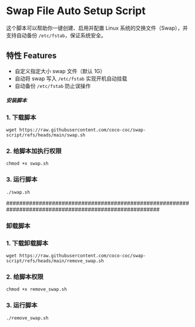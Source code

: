 # Swap File Auto Setup Script

这个脚本可以帮助你一键创建、启用并配置 Linux 系统的交换文件（Swap），并支持自动备份 `/etc/fstab`，保证系统安全。

## 特性 Features

- 自定义指定大小 swap 文件（默认 1G）
- 自动将 swap 写入 `/etc/fstab` 实现开机自动挂载
- 自动备份 `/etc/fstab` 防止误操作

##### 安装脚本
### 1. 下载脚本

```
wget https://raw.githubusercontent.com/coco-coc/swap-script/refs/heads/main/swap.sh
```
### 2. 给脚本加执行权限
```
chmod +x swap.sh
```
### 3. 运行脚本
```
./swap.sh
```
#######################################################################################################


###  卸载脚本

### 1. 下载卸载脚本
```
wget https://raw.githubusercontent.com/coco-coc/swap-script/refs/heads/main/remove_swap.sh
```
### 2. 给脚本权限
```
chmod +x remove_swap.sh
```
### 3. 运行脚本
```
./remove_swap.sh
```
